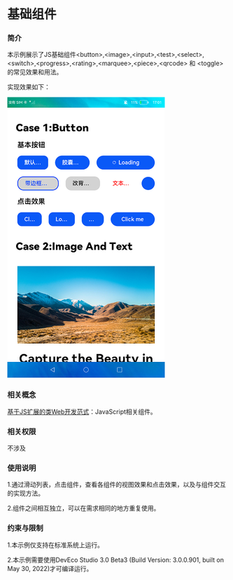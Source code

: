 # 基础组件

### 简介

本示例展示了JS基础组件<button\>,<image\>,<input\>,<test\>,<select\>,<switch\>,<progress\>,<rating\>,<marquee\>,<piece\>,<qrcode\> 和 <toggle\>的常见效果和用法。

实现效果如下：

![](screenshots/device/Screenshot.png)

### 相关概念

[基于JS扩展的类Web开发范式](https://gitee.com/openharmony/docs/tree/master/zh-cn/application-dev/reference/arkui-js)：JavaScript相关组件。

### 相关权限

不涉及

### 使用说明

1.通过滑动列表，点击组件，查看各组件的视图效果和点击效果，以及与组件交互的实现方法。

2.组件之间相互独立，可以在需求相同的地方重复使用。

### 约束与限制

1.本示例仅支持在标准系统上运行。

2.本示例需要使用DevEco Studio 3.0 Beta3 (Build Version: 3.0.0.901, built on May 30, 2022)才可编译运行。